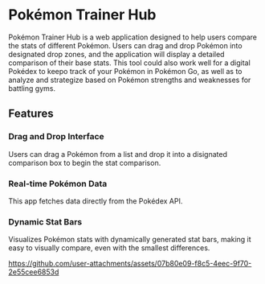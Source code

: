 # Pokémon Trainer Hub  
Pokémon Trainer Hub is a web application designed to help users compare the stats of different Pokémon. Users can drag and drop Pokémon into designated drop zones, and the application will display a detailed comparison of their base stats. This tool could also work well for a digital Pokédex to keepo track of your Pokémon in Pokémon Go, as well as to analyze and strategize based on Pokémon strengths and weaknesses for battling gyms.

## Features  
### Drag and Drop Interface  
Users can drag a Pokémon from a list and drop it into a disignated comparison box to begin the stat comparison.
### Real-time Pokémon Data
This app fetches data directly from the Pokédex API.
### Dynamic Stat Bars
Visualizes Pokémon stats with dynamically generated stat bars, making it easy to visually compare, even with the smallest differences.

https://github.com/user-attachments/assets/07b80e09-f8c5-4eec-9f70-2e55cee6853d

